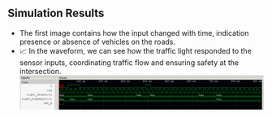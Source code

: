 ## Simulation Results

 - The first image contains how the input changed with time, indication presence or absence of vehicles on the roads.
 - 📈 In the waveform, we can see how the traffic light responded to the sensor inputs, coordinating traffic flow and ensuring safety at the intersection.
  ![waveform](waveform.png)

